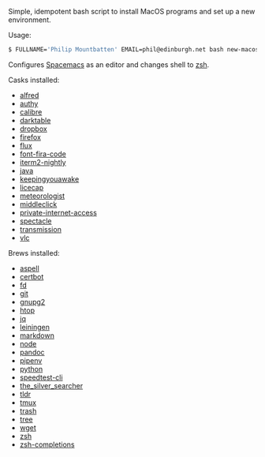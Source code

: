 Simple, idempotent bash script to install MacOS programs and set up a new environment.

Usage:

```bash
$ FULLNAME='Philip Mountbatten' EMAIL=phil@edinburgh.net bash new-macos.sh
```

Configures [Spacemacs](http://spacemacs.org/) as an editor and changes shell to [zsh](https://www.zsh.org/).

Casks installed:

- [alfred](https://www.alfredapp.com/)
- [authy](https://authy.com)
- [calibre](https://calibre-ebook.com/)
- [darktable](http://www.darktable.org)
- [dropbox](https://dropbox.com)
- [firefox](https://www.mozilla.org/en-US/firefox/)
- [flux](https://justgetflux.com/)
- [font-fira-code](https://github.com/tonsky/FiraCode)
- [iterm2-nightly](http://iterm2.com/)
- [java](https://java.com/en/download/)
- [keepingyouawake](https://github.com/newmarcel/KeepingYouAwake)
- [licecap](http://www.cockos.com/licecap/)
- [meteorologist](http://heat-meteo.sourceforge.net/)
- [middleclick](http://rouge41.com/labs/)
- [private-internet-access](https://www.privateinternetaccess.com)
- [spectacle](https://www.spectacleapp.com/)
- [transmission](https://transmissionbt.com)
- [vlc](https://www.videolan.org/vlc/index.html)

Brews installed:

- [aspell](http://aspell.net/)
- [certbot](https://certbot.eff.org/)
- [fd](https://github.com/sharkdp/fd)
- [git](https://git-scm.com/)
- [gnupg2](https://www.gnupg.org/)
- [htop](http://hisham.hm/htop/)
- [jq](https://stedolan.github.io/jq/)
- [leiningen](http://leiningen.org/)
- [markdown](http://daringfireball.net/projects/markdown/)
- [node](https://nodejs.org/en/)
- [pandoc](http://pandoc.org/)
- [pipenv](https://docs.pipenv.org/)
- [python](https://www.python.org)
- [speedtest-cli](https://github.com/sivel/speedtest-cli)
- [the_silver_searcher](https://github.com/ggreer/the_silver_searcher/)
- [tldr](http://tldr-pages.github.io/)
- [tmux](https://github.com/tmux/tmux/wiki)
- [trash](http://hasseg.org/trash/)
- [tree](http://mama.indstate.edu/users/ice/tree/)
- [wget](https://www.gnu.org/software/wget/)
- [zsh](https://www.zsh.org/)
- [zsh-completions](https://www.zsh.org/)
